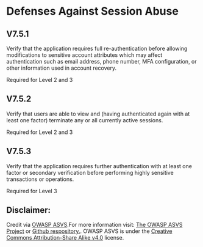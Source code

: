 #  Defenses Against Session Abuse
## V7.5.1

Verify that the application requires full re-authentication before allowing modifications to sensitive account attributes which may affect authentication such as email address, phone number, MFA configuration, or other information used in account recovery.

Required for Level 2 and 3

## V7.5.2

Verify that users are able to view and (having authenticated again with at least one factor) terminate any or all currently active sessions.

Required for Level 2 and 3

## V7.5.3

Verify that the application requires further authentication with at least one factor or secondary verification before performing highly sensitive transactions or operations.

Required for Level 3

## Disclaimer:

Credit via [OWASP ASVS](https://owasp.org/www-project-application-security-verification-standard/).For more information visit: [The OWASP ASVS Project](https://owasp.org/www-project-application-security-verification-standard/) or [Github respository.](https://github.com/OWASP/ASVS). OWASP ASVS is under the [Creative Commons Attribution-Share Alike v4.0](https://github.com/OWASP/ASVS/blob/v5.0.0/LICENSE.md) license.


